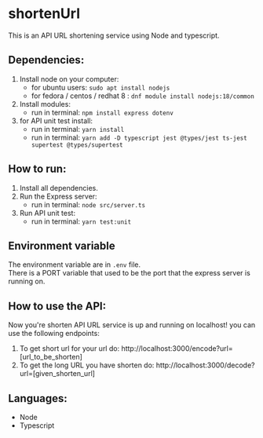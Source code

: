 # shortenUrl
This is an API URL shortening service using Node and typescript.

## Dependencies:
1. Install node on your computer:
	* for ubuntu users: `sudo apt install nodejs`
	* for fedora / centos / redhat 8 : `dnf module install nodejs:18/common`
2. Install modules:
	* run in terminal: `npm install express dotenv`
3. for API unit test install:
	* run in terminal: `yarn install`
	* run in terminal: `yarn add -D typescript jest @types/jest ts-jest supertest @types/supertest`
  
 ## How to run:
1. Install all dependencies.
2. Run the Express server:
	* run in terminal: `node src/server.ts`
3. Run API unit test:
	* run in terminal: `yarn test:unit`
 
 ## Environment variable
 The environment variable are in `.env` file.</br>
 There is a PORT variable that used to be the port that the express server is running on.

## How to use the API:
Now you're shorten API URL service is up and running on localhost!
you can use the following endpoints:
1. To get short url for your url do: http://localhost:3000/encode?url=[url_to_be_shorten]
2. To get the long URL you have shorten do: http://localhost:3000/decode?url=[given_shorten_url]

## Languages: 
* Node
* Typescript
